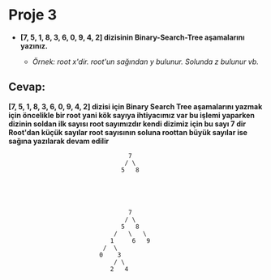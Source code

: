 # Proje 3
 + **[7, 5, 1, 8, 3, 6, 0, 9, 4, 2] dizisinin Binary-Search-Tree aşamalarını yazınız.**

    + *Örnek: root x'dir. root'un sağından y bulunur. Solunda z bulunur vb.*


## Cevap:

**[7, 5, 1, 8, 3, 6, 0, 9, 4, 2] dizisi için Binary Search Tree aşamalarını yazmak için öncelikle bir root yani kök sayıya ihtiyacımız var 
bu işlemi yaparken dizinin soldan ilk sayısı root sayımızdır kendi dizimiz için bu sayı 7 dir
Root'dan küçük sayılar root sayısının soluna roottan büyük sayılar ise sağına yazılarak devam edilir**


                                     7
                                    / \
                                   5   8
                                 
                                



                                     7
                                    / \
                                   5   8
                                 /   \   \
                                1     6   9
                              /  \
                             0    3
                                 / \
                                2   4
